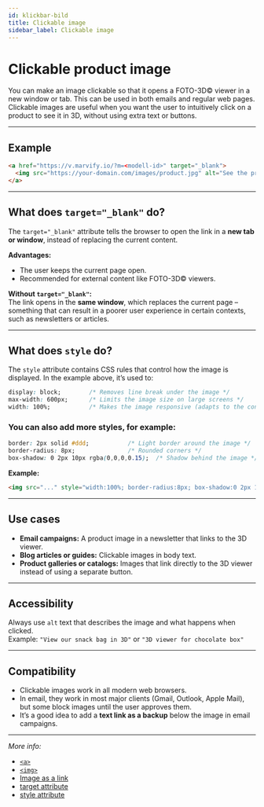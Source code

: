 ```yaml
---
id: klickbar-bild
title: Clickable image
sidebar_label: Clickable image
---
```

# Clickable product image

You can make an image clickable so that it opens a FOTO-3D© viewer in a new window or tab. This can be used in both emails and regular web pages. Clickable images are useful when you want the user to intuitively click on a product to see it in 3D, without using extra text or buttons.


---

## Example

```html
<a href="https://v.marvify.io/?m=<modell-id>" target="_blank">
  <img src="https://your-domain.com/images/product.jpg" alt="See the product in 3D!" style="display:block; max-width:600px; width:100%;" />
</a>
```

---

## What does `target="_blank"` do?

The `target="_blank"` attribute tells the browser to open the link in a **new tab or window**, instead of replacing the current content.

**Advantages:**  
- The user keeps the current page open.  
- Recommended for external content like FOTO-3D© viewers.

**Without `target="_blank"`:**  
The link opens in the **same window**, which replaces the current page – something that can result in a poorer user experience in certain contexts, such as newsletters or articles.

---

## What does `style` do?

The `style` attribute contains CSS rules that control how the image is displayed. In the example above, it’s used to:

```css
display: block;        /* Removes line break under the image */
max-width: 600px;      /* Limits the image size on large screens */
width: 100%;           /* Makes the image responsive (adapts to the container) */
```

### You can also add more styles, for example:

```css
border: 2px solid #ddd;           /* Light border around the image */
border-radius: 8px;               /* Rounded corners */
box-shadow: 0 2px 10px rgba(0,0,0,0.15);  /* Shadow behind the image */
```

**Example:**

```html
<img src="..." style="width:100%; border-radius:8px; box-shadow:0 2px 10px rgba(0,0,0,0.15);" />
```

---

## Use cases

- **Email campaigns:** A product image in a newsletter that links to the 3D viewer.  
- **Blog articles or guides:** Clickable images in body text.  
- **Product galleries or catalogs:** Images that link directly to the 3D viewer instead of using a separate button.

---

## Accessibility

Always use `alt` text that describes the image and what happens when clicked.  
Example: `"View our snack bag in 3D"` or `"3D viewer for chocolate box"`

---

## Compatibility

- Clickable images work in all modern web browsers.  
- In email, they work in most major clients (Gmail, Outlook, Apple Mail), but some block images until the user approves them.  
- It’s a good idea to add a **text link as a backup** below the image in email campaigns.

---

*More info:*

- [`<a>`](https://developer.mozilla.org/en-US/docs/Web/HTML/Element/a)  
- [`<img>`](https://developer.mozilla.org/en-US/docs/Web/HTML/Element/img)  
- [Image as a link](https://developer.mozilla.org/en-US/docs/Web/HTML/Element/img#images-as-links)  
- [target attribute](https://developer.mozilla.org/en-US/docs/Web/HTML/Element/a#attr-target)  
- [style attribute](https://developer.mozilla.org/en-US/docs/Web/HTML/Global_attributes/style)



